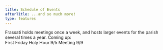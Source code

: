 ```yaml
---
title: Schedule of Events
afterTitle: ...and so much more!
type: features
---
```


Frassati holds meetings once a week, and hosts larger events for the parish several times a year. Coming up:
<br>
First Friday Holy Hour 9/5
Meeting 9/9
